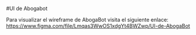 #UI de Abogabot

Para visualizar el wireframe de AbogaBot visita el siguiente enlace: https://www.figma.com/file/Lmqas3WwOS1xdgYt4BWZwp/UI-de-AbogaBot

